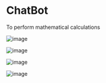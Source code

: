 # ChatBot
To perform mathematical calculations

![image](https://user-images.githubusercontent.com/117114012/221778359-ba632af6-1f26-4557-9026-e54109df6c43.png)


![image](https://user-images.githubusercontent.com/117114012/221776573-79c58dc0-238f-44be-a392-fd5a6756e99b.png)

![image](https://user-images.githubusercontent.com/117114012/221776713-b4952d79-5e3f-4d16-a312-d790f281fe4e.png)

![image](https://user-images.githubusercontent.com/117114012/221777189-adf1ecad-9718-4dfc-a1f7-28b420647f18.png)
